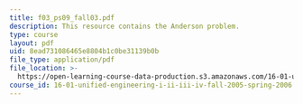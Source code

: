 ```yaml
---
title: f03_ps09_fall03.pdf
description: This resource contains the Anderson problem.
type: course
layout: pdf
uid: 8ead731086465e8804b1c0be31139b0b
file_type: application/pdf
file_location: >-
  https://open-learning-course-data-production.s3.amazonaws.com/16-01-unified-engineering-i-ii-iii-iv-fall-2005-spring-2006/8ead731086465e8804b1c0be31139b0b_f03_ps09_fall03.pdf
course_id: 16-01-unified-engineering-i-ii-iii-iv-fall-2005-spring-2006
---
```

